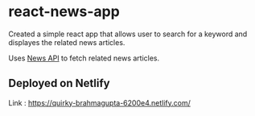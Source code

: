 # react-news-app
Created a simple react app that allows user to search for a keyword and displayes the related news articles.

Uses <a href="https://newsapi.org/">News API</a> to fetch related news articles.

## Deployed on Netlify
Link : https://quirky-brahmagupta-6200e4.netlify.com/
